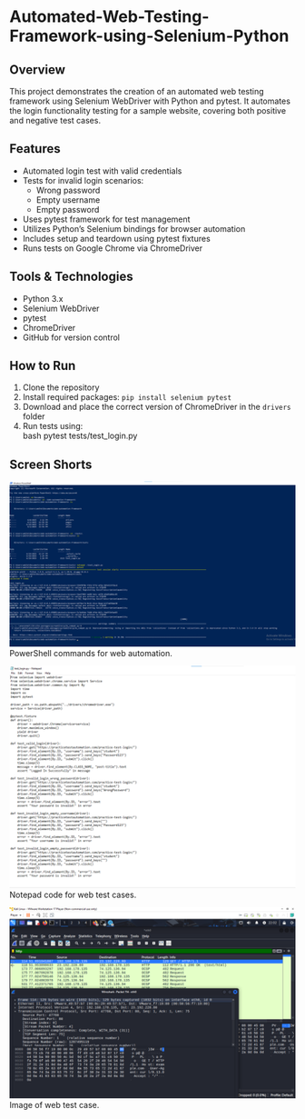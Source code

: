 # Automated-Web-Testing-Framework-using-Selenium-Python

## Overview
This project demonstrates the creation of an automated web testing framework using Selenium WebDriver with Python and pytest. It automates the login functionality testing for a sample website, covering both positive and negative test cases.

## Features
- Automated login test with valid credentials
- Tests for invalid login scenarios:
  - Wrong password
  - Empty username
  - Empty password
- Uses pytest framework for test management
- Utilizes Python’s Selenium bindings for browser automation
- Includes setup and teardown using pytest fixtures
- Runs tests on Google Chrome via ChromeDriver

## Tools & Technologies
- Python 3.x
- Selenium WebDriver
- pytest
- ChromeDriver
- GitHub for version control

## How to Run
1. Clone the repository
2. Install required packages: `pip install selenium pytest`
3. Download and place the correct version of ChromeDriver in the `drivers` folder
4. Run tests using:  
   bash
   pytest tests/test_login.py

## Screen Shorts
![image alt](https://github.com/Omitdeb97/Automated-Web-Testing-Framework-using-Selenium-Python/blob/main/Screenshot%202025-06-19%20142112.png?raw=true)
PowerShell commands for web automation. 

![image alt](https://github.com/Omitdeb97/Automated-Web-Testing-Framework-using-Selenium-Python/blob/main/Web%20automaton%20code.png?raw=true)
Notepad code for web test cases. 

![image alt](https://github.com/Omitdeb97/Packet_-Sniffing_with-_Wireshark/blob/main/http%20.png?raw=true)
Image of web test case.
